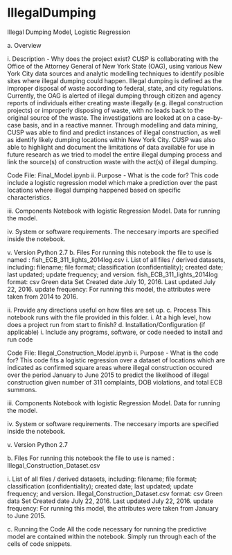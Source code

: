 # IllegalDumping
Illegal Dumping Model, Logistic Regression

a. Overview

i. Description - Why does the project exist?
CUSP is collaborating with the Office of the Attorney General of New York State (OAG), 
using various New York City data sources and analytic modelling techniques to identify 
posible sites where illegal dumping could happen.  Illegal dumping is defined as the 
improper disposal of waste according to federal, state, and city regulations.  Currently,
the OAG is alerted of illegal dumping through citizen and agency reports of individuals
either creating waste illegally (e.g. illegal construction projects) or improperly disposing 
of waste, with no leads back to the original source of the waste.  The investigations are 
looked at on a case-by-case basis, and in a reactive manner. Through modelling and data mining, 
CUSP was able to find and predict instances of illegal construction, as well as identify likely 
dumping locations within New York City.  CUSP was also able to highlight and document the 
limitations of data available for use in future research as we tried to model the entire illegal
dumping process and link the source(s) of construction waste with the act(s) of illegal dumping. 


Code File: Final_Model.ipynb
ii. Purpose - What is the code for?
This code include a logistic regression model which make a prediction over the past locations 
where illegal dumping happened based on specific characteristics.

iii. Components
Notebook with logistic Regression Model.
Data for running the model.

iv. System or software requirements.
The neccesary imports are specified inside the notebook.

v. Version
Python 2.7
b. Files
For running this notebook the file to use is named :
fish_ECB_311_lights_2014log.csv
i. List of all files / derived datasets, including: filename; file format; classification
(confidentiality); created date; last updated; update frequency; and version.
fish_ECB_311_lights_2014log
format: csv
Green data Set
Created date July 10, 2016.
Last updated July 22, 2016.
update frequency: For running this model, the attributes were taken from 2014 to 2016. 

ii. Provide any directions useful on how files are set up.
c. Process
This notebook runs with the file provided in this folder.
i. At a high level, how does a project run from start to finish?
d. Installation/Configuration (if applicable)
i. Include any programs, software, or code needed to install and run code


Code File: Illegal_Construction_Model.ipynb
ii. Purpose - What is the code for?
This code fits a logistic regression over a dataset of locations which are indicated as confirmed square areas where illegal construction occured over the period January to June 2015 to predict the likelihood of illegal construction given number of 311 complaints, DOB violations, and total ECB summons.

iii. Components
Notebook with logistic Regression Model.
Data for running the model.

iv. System or software requirements.
The neccesary imports are specified inside the notebook.

v. Version
Python 2.7

b. Files
For running this notebook the file to use is named :
Illegal_Construction_Dataset.csv

i. List of all files / derived datasets, including: filename; file format; classification
(confidentiality); created date; last updated; update frequency; and version.
Illegal_Construction_Dataset.csv
format: csv
Green data Set
Created date July 22, 2016.
Last updated July 22, 2016.
update frequency: For running this model, the attributes were taken from January to June 2015. 

c. Running the Code
All the code necessary for running the predictive model are contained within the notebook. Simply run through each of the cells of code snippets.
